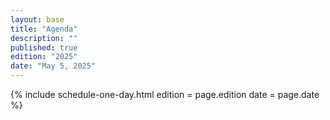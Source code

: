 ```yaml
---
layout: base
title: "Agenda"
description: "" 
published: true
edition: "2025"
date: "May 5, 2025"
---
```


{% include schedule-one-day.html
    edition = page.edition
    date = page.date
%}